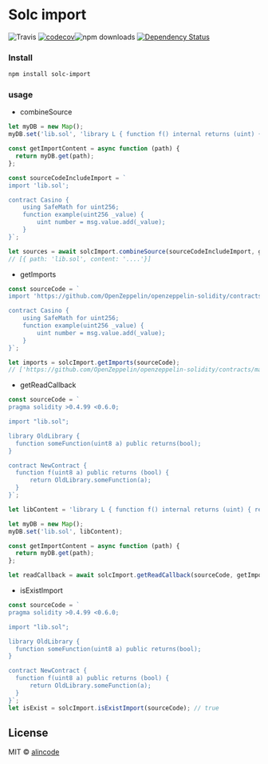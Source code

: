 # Solc import

![Travis](https://img.shields.io/travis/alincode/solc-import.svg)
[![codecov](https://codecov.io/gh/alincode/solc-import/branch/master/graph/badge.svg)](https://codecov.io/gh/alincode/solc-import)![npm downloads](https://img.shields.io/npm/dt/solc-import.svg)
[![Dependency Status](https://img.shields.io/david/alincode/solc-import.svg?style=flat)](https://david-dm.org/alincode/solc-import)

### Install

```sh
npm install solc-import
```

### usage

* combineSource

```js
let myDB = new Map();
myDB.set('lib.sol', 'library L { function f() internal returns (uint) { return 7; } }');

const getImportContent = async function (path) {
  return myDB.get(path);
};

const sourceCodeIncludeImport = `
import 'lib.sol';

contract Casino {
    using SafeMath for uint256;
    function example(uint256 _value) {
        uint number = msg.value.add(_value);
    }
}`;

let sources = await solcImport.combineSource(sourceCodeIncludeImport, getImportContent);
// [{ path: 'lib.sol', content: '....'}]

```

* getImports

```js
const sourceCode = `
import 'https://github.com/OpenZeppelin/openzeppelin-solidity/contracts/math/SafeMath.sol';

contract Casino {
    using SafeMath for uint256;
    function example(uint256 _value) {
        uint number = msg.value.add(_value);
    }
}`;

let imports = solcImport.getImports(sourceCode);
// ['https://github.com/OpenZeppelin/openzeppelin-solidity/contracts/math/SafeMath.sol']
```

* getReadCallback

```js
const sourceCode = `
pragma solidity >0.4.99 <0.6.0;

import "lib.sol";

library OldLibrary {
  function someFunction(uint8 a) public returns(bool);
}

contract NewContract {
  function f(uint8 a) public returns (bool) {
      return OldLibrary.someFunction(a);
  }
}`;

let libContent = 'library L { function f() internal returns (uint) { return 7; } }';

let myDB = new Map();
myDB.set('lib.sol', libContent);

const getImportContent = async function (path) {
  return myDB.get(path);
};

let readCallback = await solcImport.getReadCallback(sourceCode, getImportContent);  // function
```

* isExistImport

```js
const sourceCode = `
pragma solidity >0.4.99 <0.6.0;

import "lib.sol";

library OldLibrary {
  function someFunction(uint8 a) public returns(bool);
}

contract NewContract {
  function f(uint8 a) public returns (bool) {
      return OldLibrary.someFunction(a);
  }
}`;
let isExist = solcImport.isExistImport(sourceCode); // true
```


## License
MIT © [alincode](https://github.com/alincode/solc-import)

